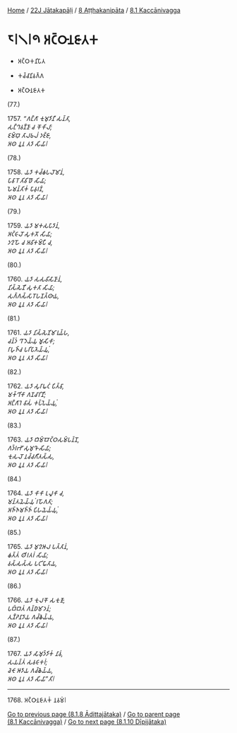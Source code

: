 
[Home](/) / [22J Jātakapāḷi](../...md) / [8 Aṭṭhakanipāta](...md) / [8.1 Kaccānivagga](../22J/8/8.1.md)

# 𑁮𑁇𑁧𑁇𑁯 𑀅𑀝𑁆𑀞𑀸𑀦𑀚𑀸𑀢𑀓

* 𑀅𑀝𑁆𑀞𑀓𑀦𑀺𑀧𑀸𑀢

* 𑀓𑀘𑁆𑀘𑀸𑀦𑀺𑀯𑀕𑁆𑀕

* 𑀅𑀝𑁆𑀞𑀸𑀦𑀚𑀸𑀢𑀓

(77.)

1757\. _“𑀕𑀗𑁆𑀕𑀸 𑀓𑀼𑀫𑀼𑀤𑀺𑀦𑀻 𑀲𑀦𑁆𑀢𑀸,_  
_𑀲𑀗𑁆𑀔𑀯𑀡𑁆𑀡𑀸 𑀘 𑀓𑁄𑀓𑀺𑀮𑀸;_  
_𑀚𑀫𑁆𑀩𑀼 𑀢𑀸𑀮𑀨𑀮𑀁 𑀤𑀚𑁆𑀚𑀸,_  
_𑀅𑀣 𑀦𑀽𑀦 𑀢𑀤𑀸 𑀲𑀺𑀬𑀸𑁇_  


(78.)

1758\. _𑀬𑀤𑀸 𑀓𑀘𑁆𑀙𑀧𑀮𑁄𑀫𑀸𑀦𑀁,_  
_𑀧𑀸𑀯𑀸𑀭𑁄 𑀢𑀺𑀯𑀺𑀥𑁄 𑀲𑀺𑀬𑀸;_  
_𑀳𑁂𑀫𑀦𑁆𑀢𑀺𑀓𑀁 𑀧𑀸𑀯𑀼𑀭𑀡𑀁,_  
_𑀅𑀣 𑀦𑀽𑀦 𑀢𑀤𑀸 𑀲𑀺𑀬𑀸𑁇_  


(79.)

1759\. _𑀬𑀤𑀸 𑀫𑀓𑀲𑀧𑀸𑀤𑀸𑀦𑀁,_  
_𑀅𑀝𑁆𑀝𑀸𑀮𑁄 𑀲𑀼𑀓𑀢𑁄 𑀲𑀺𑀬𑀸;_  
_𑀤𑀍𑀳𑁄 𑀘 𑀅𑀯𑀺𑀓𑀫𑁆𑀧𑀻 𑀘,_  
_𑀅𑀣 𑀦𑀽𑀦 𑀢𑀤𑀸 𑀲𑀺𑀬𑀸𑁇_  


(80.)

1760\. _𑀬𑀤𑀸 𑀲𑀲𑀯𑀺𑀲𑀸𑀡𑀸𑀦𑀁,_  
_𑀦𑀺𑀲𑁆𑀲𑁂𑀡𑀻 𑀲𑀼𑀓𑀢𑀸 𑀲𑀺𑀬𑀸;_  
_𑀲𑀕𑁆𑀕𑀲𑁆𑀲𑀸𑀭𑁄𑀳𑀡𑀢𑁆𑀣𑀸𑀬,_  
_𑀅𑀣 𑀦𑀽𑀦 𑀢𑀤𑀸 𑀲𑀺𑀬𑀸𑁇_  


(81.)

1761\. _𑀬𑀤𑀸 𑀦𑀺𑀲𑁆𑀲𑁂𑀡𑀺𑀫𑀸𑀭𑀼𑀬𑁆𑀳,_  
_𑀘𑀦𑁆𑀤𑀁 𑀔𑀸𑀤𑁂𑀬𑁆𑀬𑀼 𑀫𑀽𑀲𑀺𑀓𑀸;_  
_𑀭𑀸𑀳𑀼𑀜𑁆𑀘 𑀧𑀭𑀺𑀧𑀸𑀢𑁂𑀬𑁆𑀬𑀼𑀁,_  
_𑀅𑀣 𑀦𑀽𑀦 𑀢𑀤𑀸 𑀲𑀺𑀬𑀸𑁇_  


(82.)

1762\. _𑀬𑀤𑀸 𑀲𑀼𑀭𑀸𑀖𑀝𑀁 𑀧𑀺𑀢𑁆𑀯𑀸,_  
_𑀫𑀓𑁆𑀔𑀺𑀓𑀸 𑀕𑀡𑀘𑀸𑀭𑀺𑀡𑀻;_  
_𑀅𑀗𑁆𑀕𑀸𑀭𑁂 𑀯𑀸𑀲𑀁 𑀓𑀧𑁆𑀧𑁂𑀬𑁆𑀬𑀼𑀁,_  
_𑀅𑀣 𑀦𑀽𑀦 𑀢𑀤𑀸 𑀲𑀺𑀬𑀸𑁇_  


(83.)

1763\. _𑀬𑀤𑀸 𑀩𑀺𑀫𑁆𑀩𑁄𑀝𑁆𑀞𑀲𑀫𑁆𑀧𑀦𑁆𑀦𑁄,_  
_𑀕𑀤𑁆𑀭𑀪𑁄 𑀲𑀼𑀫𑀼𑀔𑁄 𑀲𑀺𑀬𑀸;_  
_𑀓𑀼𑀲𑀮𑁄 𑀦𑀘𑁆𑀘𑀕𑀻𑀢𑀲𑁆𑀲,_  
_𑀅𑀣 𑀦𑀽𑀦 𑀢𑀤𑀸 𑀲𑀺𑀬𑀸𑁇_  


(84.)

1764\. _𑀬𑀤𑀸 𑀓𑀸𑀓𑀸 𑀉𑀮𑀽𑀓𑀸 𑀘,_  
_𑀫𑀦𑁆𑀢𑀬𑁂𑀬𑁆𑀬𑀼𑀁 𑀭𑀳𑁄𑀕𑀢𑀸;_  
_𑀅𑀜𑁆𑀜𑀫𑀜𑁆𑀜𑀁 𑀧𑀺𑀳𑀬𑁂𑀬𑁆𑀬𑀼𑀁,_  
_𑀅𑀣 𑀦𑀽𑀦 𑀢𑀤𑀸 𑀲𑀺𑀬𑀸𑁇_  


(85.)

1765\. _𑀬𑀤𑀸 𑀫𑀼𑀍𑀆𑀮 𑀧𑀢𑁆𑀢𑀸𑀦𑀁,_  
_𑀙𑀢𑁆𑀢𑀁 𑀣𑀺𑀭𑀢𑀭𑀁 𑀲𑀺𑀬𑀸;_  
_𑀯𑀲𑁆𑀲𑀲𑁆𑀲 𑀧𑀝𑀺𑀖𑀸𑀢𑀸𑀬,_  
_𑀅𑀣 𑀦𑀽𑀦 𑀢𑀤𑀸 𑀲𑀺𑀬𑀸𑁇_  


(86.)

1766\. _𑀬𑀤𑀸 𑀓𑀼𑀮𑀓𑁄 𑀲𑀓𑀼𑀡𑁄,_  
_𑀧𑀩𑁆𑀩𑀢𑀁 𑀕𑀦𑁆𑀥𑀫𑀸𑀤𑀦𑀁;_  
_𑀢𑀼𑀡𑁆𑀟𑁂𑀦𑀸𑀤𑀸𑀬 𑀕𑀘𑁆𑀙𑁂𑀬𑁆𑀬,_  
_𑀅𑀣 𑀦𑀽𑀦 𑀢𑀤𑀸 𑀲𑀺𑀬𑀸𑁇_  


(87.)

1767\. _𑀬𑀤𑀸 𑀲𑀸𑀫𑀼𑀤𑁆𑀤𑀺𑀓𑀁 𑀦𑀸𑀯𑀁,_  
_𑀲𑀬𑀦𑁆𑀢𑀁 𑀲𑀯𑀝𑀸𑀓𑀭𑀁;_  
_𑀘𑁂𑀝𑁄 𑀆𑀤𑀸𑀬 𑀕𑀘𑁆𑀙𑁂𑀬𑁆𑀬,_  
_𑀅𑀣 𑀦𑀽𑀦 𑀢𑀤𑀸 𑀲𑀺𑀬𑀸”𑀢𑀺𑁇_  


---

1768\. 𑀅𑀝𑁆𑀞𑀸𑀦𑀚𑀸𑀢𑀓𑀁 𑀦𑀯𑀫𑀁𑁇



[Go to previous page (8.1.8 Ādittajātaka)](8.1.8.md) / [Go to parent page (8.1 Kaccānivagga)](../22J/8/8.1.md) / [Go to next page (8.1.10 Dīpijātaka)](8.1.10.md)



